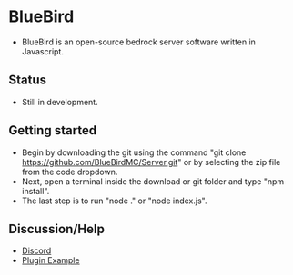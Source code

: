 # BlueBird
- BlueBird is an open-source bedrock server software written in Javascript.

## Status
- Still in development.

## Getting started
- Begin by downloading the git using the command "git clone https://github.com/BlueBirdMC/Server.git" or by selecting the zip file from the code dropdown. 
- Next, open a terminal inside the download or git folder and type "npm install".
- The last step is to run "node ." or "node index.js".

## Discussion/Help
- [Discord](https://discord.gg/rZ6DBFzDYe)
- [Plugin Example](https://github.com/BlueBirdMC/BBMC-TestPlugin)
